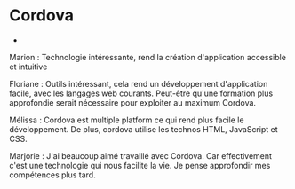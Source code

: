 # Cordova

-

Marion : Technologie intéressante, rend la création d'application accessible et intuitive

Floriane : Outils intéressant, cela rend un développement d'application facile, avec les langages web courants. Peut-être qu'une formation plus approfondie serait nécessaire pour exploiter au maximum Cordova. 

Mélissa : Cordova est multiple platform ce qui rend plus facile le développement. De plus, cordova utilise les technos HTML, JavaScript et CSS.

Marjorie : J'ai beaucoup aimé travaillé avec Cordova. Car effectivement c'est une technologie qui nous facilite la vie. Je pense approfondir mes compétences plus tard.

